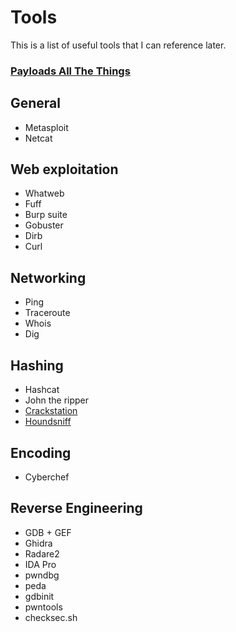 # Tools

This is a list of useful tools that I can reference later.

### [Payloads All The Things](https://github.com/swisskyrepo/PayloadsAllTheThings)

## General
- Metasploit
- Netcat

## Web exploitation
- Whatweb
- Fuff
- Burp suite
- Gobuster
- Dirb
- Curl

## Networking
- Ping
- Traceroute
- Whois
- Dig

## Hashing
- Hashcat
- John the ripper
- [Crackstation](https://crackstation.net/)
- [Houndsniff](https://github.com/MichaelDim02/houndsniff)

## Encoding
- Cyberchef

## Reverse Engineering
- GDB + GEF
- Ghidra
- Radare2
- IDA Pro
- pwndbg
- peda
- gdbinit
- pwntools
- checksec.sh
